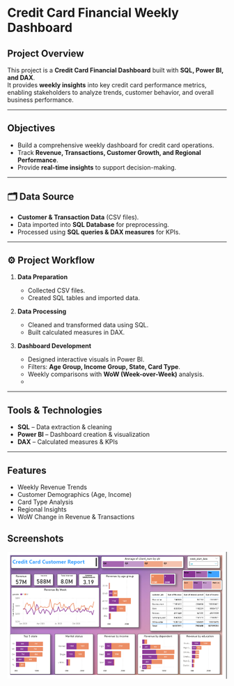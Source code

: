 #  Credit Card Financial Weekly Dashboard  

##  Project Overview  
This project is a **Credit Card Financial Dashboard** built with **SQL, Power BI, and DAX**.  
It provides **weekly insights** into key credit card performance metrics, enabling stakeholders to analyze trends, customer behavior, and overall business performance.  

---

##  Objectives  
- Build a comprehensive weekly dashboard for credit card operations.  
- Track **Revenue, Transactions, Customer Growth, and Regional Performance**.  
- Provide **real-time insights** to support decision-making.  

---

## 🗂 Data Source  
- **Customer & Transaction Data** (CSV files).  
- Data imported into **SQL Database** for preprocessing.  
- Processed using **SQL queries & DAX measures** for KPIs.  

---

## ⚙️ Project Workflow  
1. **Data Preparation**  
   - Collected CSV files.  
   - Created SQL tables and imported data.  

2. **Data Processing**  
   - Cleaned and transformed data using SQL.  
   - Built calculated measures in DAX.  

3. **Dashboard Development**  
   - Designed interactive visuals in Power BI.  
   - Filters: **Age Group, Income Group, State, Card Type**.  
   - Weekly comparisons with **WoW (Week-over-Week)** analysis.
   - 
---

## Tools & Technologies  
- **SQL** – Data extraction & cleaning  
- **Power BI** – Dashboard creation & visualization  
- **DAX** – Calculated measures & KPIs  

---

## Features  
- Weekly Revenue Trends  
- Customer Demographics (Age, Income)  
- Card Type Analysis  
- Regional Insights  
- WoW Change in Revenue & Transactions  

## Screenshots
![Dashboard Preview](https://github.com/nishant0426/Credit_Card_Financial_Dashboard/blob/main/Screenshot%20(85).png)
